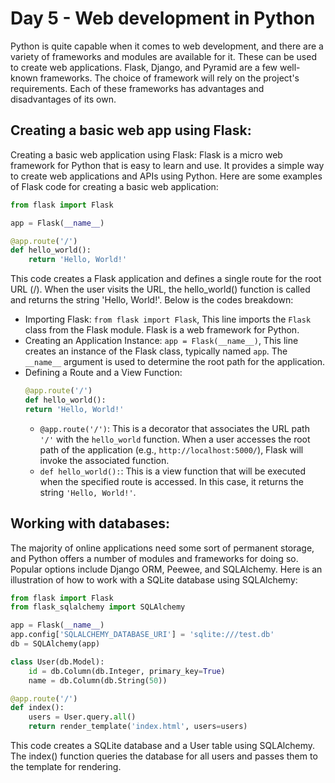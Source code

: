 # Day 5 - Web development in Python

Python is quite capable when it comes to web development, and there are a variety of frameworks and modules are available for it. These can be used to create web applications.
Flask, Django, and Pyramid are a few well-known frameworks. The choice of framework will rely on the project's requirements. Each of these frameworks has advantages and disadvantages of its own.

## Creating a basic web app using Flask:

Creating a basic web application using Flask: Flask is a micro web framework for Python that is easy to learn and use. It provides a simple way to create web applications and APIs using Python. Here are some examples of Flask code for creating a basic web application:


``` python
from flask import Flask

app = Flask(__name__)

@app.route('/')
def hello_world():
    return 'Hello, World!' 
```

This code creates a Flask application and defines a single route for the root URL (/). When the user visits the URL, the hello_world() function is called and returns the string 'Hello, World!'. Below is the codes breakdown:

  - Importing Flask: `from flask import Flask`, This line imports the `Flask` class from the Flask module. Flask is a web framework for Python.
  - Creating an Application Instance: `app = Flask(__name__)`, This line creates an instance of the Flask class, typically named `app`. The `__name__` argument is used to determine the root path for the application.
  - Defining a Route and a View Function:
    ```python
    @app.route('/')
    def hello_world():
    return 'Hello, World!'
    ```
      - `@app.route('/')`: This is a decorator that associates the URL path `'/'` with the `hello_world` function. When a user accesses the root path of the application (e.g., `http://localhost:5000/`), Flask will invoke the associated function.
      - `def hello_world():`: This is a view function that will be executed when the specified route is accessed. In this case, it returns the string `'Hello, World!'`.


## Working with databases:

The majority of online applications need some sort of permanent storage, and Python offers a number of modules and frameworks for doing so. Popular options include Django ORM, Peewee, and SQLAlchemy. Here is an illustration of how to work with a SQLite database using SQLAlchemy:

``` python
from flask import Flask
from flask_sqlalchemy import SQLAlchemy

app = Flask(__name__)
app.config['SQLALCHEMY_DATABASE_URI'] = 'sqlite:///test.db'
db = SQLAlchemy(app)

class User(db.Model):
    id = db.Column(db.Integer, primary_key=True)
    name = db.Column(db.String(50))

@app.route('/')
def index():
    users = User.query.all()
    return render_template('index.html', users=users)
```
This code creates a SQLite database and a User table using SQLAlchemy. The index() function queries the database for all users and passes them to the template for rendering.

   


    



